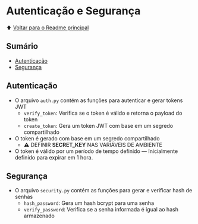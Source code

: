 # Autenticação e Segurança

⬆️ [Voltar para o Readme principal ](../../README.md)

## Sumário

- [Autenticação](#autenticação)
- [Segurança](#segurança)

## Autenticação

- O arquivo `auth.py` contém as funções para autenticar e gerar tokens JWT
  - `verify_token`: Verifica se o token é válido e retorna o payload do token
  - `create_token`: Gera um token JWT com base em um segredo compartilhado
- O token é gerado com base em um segredo compartilhado
  - ⚠️ DEFINIR **SECRET_KEY** NAS VARIÁVEIS DE AMBIENTE
- O token é válido por um período de tempo definido — Inicialmente definido para expirar em 1 hora.

## Segurança

- O arquivo `security.py` contém as funções para gerar e verificar hash de senhas
  - `hash_password`: Gera um hash bcrypt para uma senha
  - `verify_password`: Verifica se a senha informada é igual ao hash armazenado

